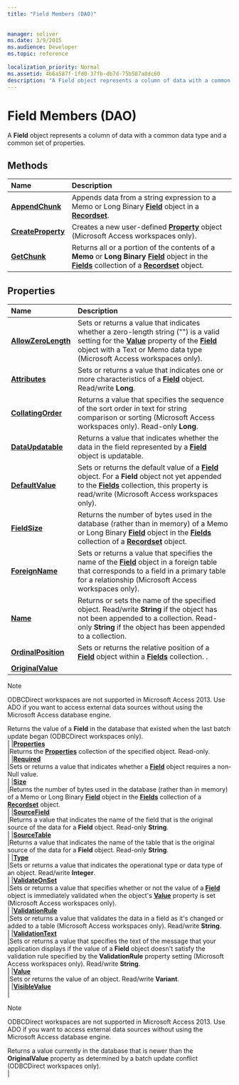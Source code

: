 ```yaml
---
title: "Field Members (DAO)"
 
 
manager: soliver
ms.date: 3/9/2015
ms.audience: Developer
ms.topic: reference
  
localization_priority: Normal
ms.assetid: 4b6a587f-1fd0-37fb-db7d-75b587a8dc60
description: "A Field object represents a column of data with a common data type and a common set of properties."
---
```


# Field Members (DAO)

A **Field** object represents a column of data with a common data type and a common set of properties. 
  
## Methods

|**Name**|**Description**|
|:-----|:-----|
|**[AppendChunk](field-appendchunk-method-dao.md)** <br/> |Appends data from a string expression to a Memo or Long Binary **[Field](field-object-dao.md)** object in a **[Recordset](recordset-object-dao.md)**.  <br/> |
|**[CreateProperty](field-createproperty-method-dao.md)** <br/> |Creates a new user-defined **[Property](property-object-dao.md)** object (Microsoft Access workspaces only).  <br/> |
|**[GetChunk](field-getchunk-method-dao.md)** <br/> |Returns all or a portion of the contents of a **Memo** or **Long Binary** **[Field](field-object-dao.md)** object in the **[Fields](fields-collection-dao.md)** collection of a **[Recordset](recordset-object-dao.md)** object.  <br/> |
   
## Properties

|**Name**|**Description**|
|:-----|:-----|
|**[AllowZeroLength](field-allowzerolength-property-dao.md)** <br/> |Sets or returns a value that indicates whether a zero-length string ("") is a valid setting for the **[Value](field-value-property-dao.md)** property of the **[Field](field-object-dao.md)** object with a Text or Memo data type (Microsoft Access workspaces only).  <br/> |
|**[Attributes](field-attributes-property-dao.md)** <br/> |Sets or returns a value that indicates one or more characteristics of a **[Field](field-object-dao.md)** object. Read/write **Long**.  <br/> |
|**[CollatingOrder](field-collatingorder-property-dao.md)** <br/> |Returns a value that specifies the sequence of the sort order in text for string comparison or sorting (Microsoft Access workspaces only). Read-only **Long**.  <br/> |
|**[DataUpdatable](field-dataupdatable-property-dao.md)** <br/> |Returns a value that indicates whether the data in the field represented by a **[Field](field-object-dao.md)** object is updatable.  <br/> |
|**[DefaultValue](field-defaultvalue-property-dao.md)** <br/> |Sets or returns the default value of a **[Field](field-object-dao.md)** object. For a **Field** object not yet appended to the **[Fields](fields-collection-dao.md)** collection, this property is read/write (Microsoft Access workspaces only).  <br/> |
|**[FieldSize](field-fieldsize-property-dao.md)** <br/> |Returns the number of bytes used in the database (rather than in memory) of a Memo or Long Binary **[Field](field-object-dao.md)** object in the **[Fields](fields-collection-dao.md)** collection of a **[Recordset](recordset-object-dao.md)** object.  <br/> |
|**[ForeignName](field-foreignname-property-dao.md)** <br/> |Sets or returns a value that specifies the name of the **[Field](field-object-dao.md)** object in a foreign table that corresponds to a field in a primary table for a relationship (Microsoft Access workspaces only).  <br/> |
|**[Name](field-name-property-dao.md)** <br/> |Returns or sets the name of the specified object. Read/write **String** if the object has not been appended to a collection. Read-only **String** if the object has been appended to a collection.  <br/> |
|**[OrdinalPosition](field-ordinalposition-property-dao.md)** <br/> |Sets or returns the relative position of a **[Field](field-object-dao.md)** object within a **[Fields](fields-collection-dao.md)** collection. .  <br/> |
|**[OriginalValue](field-originalvalue-property-dao.md)** <br/> |
> [!NOTE]
> ODBCDirect workspaces are not supported in Microsoft Access 2013. Use ADO if you want to access external data sources without using the Microsoft Access database engine. 
  
Returns the value of a **Field** in the database that existed when the last batch update began (ODBCDirect workspaces only).  <br/> |
|**[Properties](field-properties-property-dao.md)** <br/> |Returns the **[Properties](properties-collection-dao.md)** collection of the specified object. Read-only.  <br/> |
|**[Required](field-required-property-dao.md)** <br/> |Sets or returns a value that indicates whether a **[Field](field-object-dao.md)** object requires a non-Null value.  <br/> |
|**[Size](field-fieldsize-property-dao.md)** <br/> |Returns the number of bytes used in the database (rather than in memory) of a Memo or Long Binary **[Field](field-object-dao.md)** object in the **[Fields](fields-collection-dao.md)** collection of a **[Recordset](recordset-object-dao.md)** object.  <br/> |
|**[SourceField](field-sourcefield-property-dao.md)** <br/> |Returns a value that indicates the name of the field that is the original source of the data for a **Field** object. Read-only **String**.  <br/> |
|**[SourceTable](field-sourcetable-property-dao.md)** <br/> |Returns a value that indicates the name of the table that is the original source of the data for a **Field** object. Read-only **String**.  <br/> |
|**[Type](field-type-property-dao.md)** <br/> |Sets or returns a value that indicates the operational type or data type of an object. Read/write **Integer**.  <br/> |
|**[ValidateOnSet](field-validateonset-property-dao.md)** <br/> |Sets or returns a value that specifies whether or not the value of a **[Field](field-object-dao.md)** object is immediately validated when the object's **[Value](field-value-property-dao.md)** property is set (Microsoft Access workspaces only).  <br/> |
|**[ValidationRule](field-validationrule-property-dao.md)** <br/> |Sets or returns a value that validates the data in a field as it's changed or added to a table (Microsoft Access workspaces only). Read/write **String**.  <br/> |
|**[ValidationText](field-validationtext-property-dao.md)** <br/> |Sets or returns a value that specifies the text of the message that your application displays if the value of a **Field** object doesn't satisfy the validation rule specified by the **ValidationRule** property setting (Microsoft Access workspaces only). Read/write **String**.  <br/> |
|**[Value](field-value-property-dao.md)** <br/> |Sets or returns the value of an object. Read/write **Variant**.  <br/> |
|**[VisibleValue](field-visiblevalue-property-dao.md)** <br/> |
> [!NOTE]
> ODBCDirect workspaces are not supported in Microsoft Access 2013. Use ADO if you want to access external data sources without using the Microsoft Access database engine. 
  
Returns a value currently in the database that is newer than the **OriginalValue** property as determined by a batch update conflict (ODBCDirect workspaces only).  <br/> |
   

